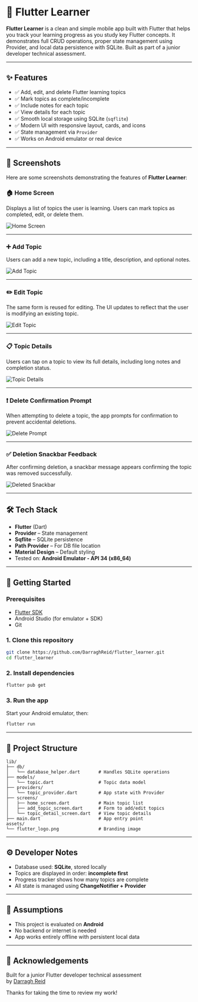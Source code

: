 # 📱 Flutter Learner

**Flutter Learner** is a clean and simple mobile app built with Flutter that helps you track your learning progress as you study key Flutter concepts. It demonstrates full CRUD operations, proper state management using Provider, and local data persistence with SQLite. Built as part of a junior developer technical assessment.

---

## ✨ Features

- ✅ Add, edit, and delete Flutter learning topics
- ✅ Mark topics as complete/incomplete
- ✅ Include notes for each topic
- ✅ View details for each topic
- ✅ Smooth local storage using SQLite (`sqflite`)
- ✅ Modern UI with responsive layout, cards, and icons
- ✅ State management via `Provider`
- ✅ Works on Android emulator or real device

---

## 📸 Screenshots

Here are some screenshots demonstrating the features of **Flutter Learner**:

### 🏠 Home Screen
Displays a list of topics the user is learning. Users can mark topics as completed, edit, or delete them.

![Home Screen](assets/home_screen.png)

---

### ➕ Add Topic
Users can add a new topic, including a title, description, and optional notes.

![Add Topic](assets/add_topic.png)

---

### ✏️ Edit Topic
The same form is reused for editing. The UI updates to reflect that the user is modifying an existing topic.

![Edit Topic](assets/edit_topic.png)

---

### 📋 Topic Details
Users can tap on a topic to view its full details, including long notes and completion status.

![Topic Details](assets/topic_details.png)

---

### ❗ Delete Confirmation Prompt
When attempting to delete a topic, the app prompts for confirmation to prevent accidental deletions.

![Delete Prompt](assets/delete_prompt.png)

---

### ✅ Deletion Snackbar Feedback
After confirming deletion, a snackbar message appears confirming the topic was removed successfully.

![Deleted Snackbar](assets/deleted_snackbar.png)


---

## 🛠 Tech Stack

- **Flutter** (Dart)
- **Provider** – State management
- **Sqflite** – SQLite persistence
- **Path Provider** – For DB file location
- **Material Design** – Default styling
- Tested on: **Android Emulator - API 34 (x86_64)**

---

## 🚀 Getting Started

### Prerequisites

- [Flutter SDK](https://flutter.dev/docs/get-started/install)
- Android Studio (for emulator + SDK)
- Git

### 1. Clone this repository

```bash
git clone https://github.com/DarraghReid/flutter_learner.git
cd flutter_learner
```

### 2. Install dependencies

```bash
flutter pub get
```

### 3. Run the app

Start your Android emulator, then:

```bash
flutter run
```

---

## 📁 Project Structure

```
lib/
├── db/
│   └── database_helper.dart       # Handles SQLite operations
├── models/
│   └── topic.dart                 # Topic data model
├── providers/
│   └── topic_provider.dart        # App state with Provider
├── screens/
│   ├── home_screen.dart           # Main topic list
│   ├── add_topic_screen.dart      # Form to add/edit topics
│   └── topic_detail_screen.dart   # View topic details
├── main.dart                      # App entry point
assets/
└── flutter_logo.png               # Branding image
```

---

## ⚙️ Developer Notes

- Database used: **SQLite**, stored locally
- Topics are displayed in order: **incomplete first**
- Progress tracker shows how many topics are complete
- All state is managed using **ChangeNotifier + Provider**

---

## 📌 Assumptions

- This project is evaluated on **Android**
- No backend or internet is needed
- App works entirely offline with persistent local data

---

## 🙌 Acknowledgements

Built for a junior Flutter developer technical assessment  
by [Darragh Reid](https://github.com/DarraghReid)

Thanks for taking the time to review my work!
